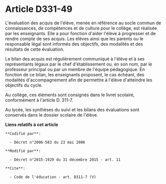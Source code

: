 # Article D331-49

L'évaluation des acquis de l'élève, menée en référence au socle commun de connaissances, de compétences et de culture pour le
collège, est réalisée par les enseignants. Elle a pour fonction d'aider l'élève à progresser et de rendre compte de ses
acquis. Les élèves ainsi que les parents ou le responsable légal sont informés des objectifs, des modalités et des résultats
de cette évaluation. 

Le bilan des acquis est régulièrement communiqué à l'élève et à ses représentants légaux par le chef d'établissement ou, en
son nom, par le professeur principal ou par un membre de l'équipe pédagogique. En fonction de ce bilan, les enseignants
proposent, le cas échéant, des modalités d'accompagnement afin de permettre à l'élève d'atteindre les objectifs du cycle. 

Au collège, ces éléments sont consignés dans le livret scolaire, conformément à l'article D. 311-7. 

Au lycée, les synthèses du suivi et les bilans des évaluations sont conservés dans le dossier scolaire de l'élève.

**Liens relatifs à cet article**

	**Codifié par**:

	  - Décret n°2006-583 du 23 mai 2006

	**Modifié par**:

	  - Décret n°2015-1929 du 31 décembre 2015 - art. 11

	**Cite**:

	  - Code de l'éducation - art. D311-7 (V)
